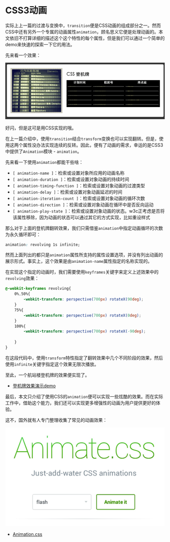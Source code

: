 # CSS3动画

实际上上一篇的过渡与变换中，`transition`便是CSS动画的组成部分之一。然而CSS中还有另外一个专属的动画属性`animation`，顾名思义它便是处理动画的。本文依旧不打算详细的描述这个这个特性的每个属性，但是我们可以通过一个简单的demo来快速的探索一下它的用法。

先来看一个效果：

![animation](src/animation.gif)

好闪，但是这可是用CSS实现的哦。

在上一篇介绍中，使用`transition`结合`transform`变换也可以实现翻转。但是，使用这两个属性没办法实现连续的反转。因此，便有了动画的需求，幸运的是CSS3中提供了`Animation`模块 - `animation`。

先来看一下使用`animation`都能干些啥：

- `[ animation-name ]`：检索或设置对象所应用的动画名称
- `[ animation-duration ]`：检索或设置对象动画的持续时间
- `[ animation-timing-function ]`：检索或设置对象动画的过渡类型
- `[ animation-delay ]`：检索或设置对象动画延迟的时间
- `[ animation-iteration-count ]`：检索或设置对象动画的循环次数
- `[ animation-direction ]`：检索或设置对象动画在循环中是否反向运动
- `[ animation-play-state ]`：检索或设置对象动画的状态。w3c正考虑是否将该属性移除，因为动画的状态可以通过其它的方式实现，比如重设样式

那么对于上面的登机牌翻转效果，我们只需借鉴`animation`中指定动画循环的次数为永久循环即可：

```css
animation: revolving 1s infinite;
```

然而上面列出的都只是`animation`属性所支持的属性设置选项，并没有列出动画的展示形式。事实上，这个效果是由`animation-name`属性指定的名称实现的。

在实现这个指定的动画时，我们需要使用`keyframes`关键字来定义上述效果中的`revolving`效果：

```css
@-webkit-keyframes revolving{
	0%,50%{
		-webkit-transform: perspective(700px) rotateX(90deg);
	}
	75%{
		-webkit-transform: perspective(700px) rotateX(0deg);
	}
	100%{
		-webkit-transform: perspective(700px) rotateX(-90deg);

	}
}
```

在这段代码中，使用`transform`特性指定了翻转效果中几个不同阶段的效果，然后使用`infinite`关键字指定这个效果无限次播放。

至此，一个航站楼登机牌的效果便实现了。

- [登机牌效果演示demo](http://pigrun.github.io/1st_run/demos/bobb/card/demo.html)

最后，本文只介绍了使用CSS的`animation`便可以实现一些炫酷的效果。而在实际工作中，借助这个能力，我们还可以实现更多增强性的动画为用户提供更好的体验。

这不，国外就有人专门整理收集了常见的动画效果：

![animation.css](src/animation-css.png)

- [Animation.css](http://daneden.github.io/animate.css/)